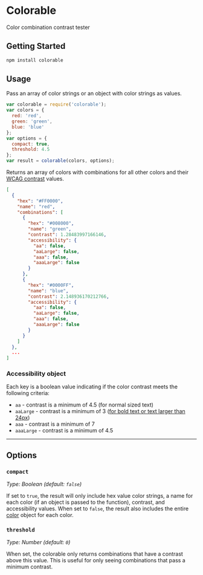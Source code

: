 # Colorable

Color combination contrast tester

## Getting Started

```bash
npm install colorable
```

## Usage

Pass an array of color strings or an object with color strings as values. 

```js
var colorable = require('colorable');
var colors = {
  red: 'red',
  green: 'green',
  blue: 'blue'
};
var options = {
  compact: true,
  threshold: 4.5
};
var result = colorable(colors, options);
```

Returns an array of colors with combinations for all other colors and their
[WCAG contrast](http://www.w3.org/TR/WCAG20/#visual-audio-contrast)
values.

```json
[
  {
    "hex": "#FF0000",
    "name": "red",
    "combinations": [
      {
        "hex": "#008000",
        "name": "green",
        "contrast": 1.28483997166146,
        "accessibility": {
          "aa": false,
          "aaLarge": false,
          "aaa": false,
          "aaaLarge": false
        }
      },
      {
        "hex": "#0000FF",
        "name": "blue",
        "contrast": 2.148936170212766,
        "accessibility": {
          "aa": false,
          "aaLarge": false,
          "aaa": false,
          "aaaLarge": false
        }
      }
    ]
  },
  ...
]
```

### Accessibility object

Each key is a boolean value indicating if the color contrast meets the following criteria:
- `aa` - contrast is a minimum of 4.5 (for normal sized text)
- `aaLarge` - contrast is a minimum of 3 ([for bold text or text larger than 24px](http://www.w3.org/TR/WCAG20/#larger-scaledef))
- `aaa` - contrast is a minimum of 7 
- `aaaLarge` - contrast is a minimum of 4.5 

---

## Options

### `compact`

_Type: Boolean (default: `false`)_

If set to `true`, the result will only include hex value color strings, a name for each color (if an object is passed to the function), contrast, and accessibility values.
When set to `false`, the result also includes the entire [color](https://www.npmjs.com/package/color) object for each color.

### `threshold`

_Type: Number (default: `0`)_

When set, the colorable only returns combinations that have a contrast above this value. This is useful for only seeing combinations that pass a minimum contrast.

